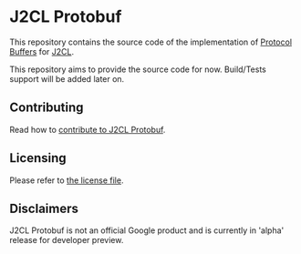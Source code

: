 # J2CL Protobuf

This repository contains the source code of the implementation of
[Protocol Buffers](https://developers.google.com/protocol-buffers)
for [J2CL](http://j2cl.io).

This repository aims to provide the source code for now. Build/Tests support
will be added later on.

Contributing
------------
Read how to [contribute to J2CL Protobuf](CONTRIBUTING.md).

Licensing
---------
Please refer to [the license file](LICENSE).

Disclaimers
-----------
J2CL Protobuf is not an official Google product and is currently in 'alpha' release for developer preview.
